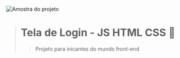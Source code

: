  ![Amostra do projeto](/assets/img/markdown/img/sample.png)

> # Tela de Login - JS HTML CSS :pushpin:
>> Projeto para inicantes do mundo front-end 
